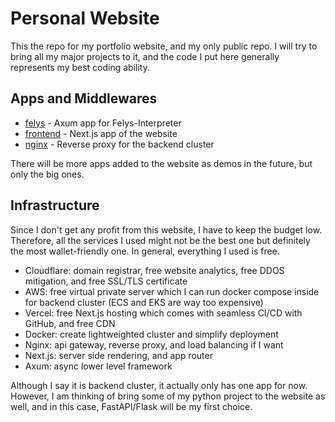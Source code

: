 # Personal Website

This the repo for my portfolio website, and my only public repo. I will try to bring all my major projects to it, and the code I put here generally represents my best coding ability.

## Apps and Middlewares
- [felys](/felys/) - Axum app for Felys-Interpreter
- [frontend](/frontend/) - Next.js app of the website
- [nginx](/nginx/) - Reverse proxy for the backend cluster

There will be more apps added to the website as demos in the future, but only the big ones.

## Infrastructure
Since I don't get any profit from this website, I have to keep the budget low. Therefore, all the services I used might not be the best one but definitely the most wallet-friendly one. In general, everything I used is free.

- Cloudflare: domain registrar, free website analytics, free DDOS mitigation, and free SSL/TLS certificate
- AWS: free virtual private server which I can run docker compose inside for backend cluster (ECS and EKS are way too expensive)
- Vercel: free Next.js hosting which comes with seamless CI/CD with GitHub, and free CDN 
- Docker: create lightweighted cluster and simplify deployment
- Nginx: api gateway, reverse proxy, and load balancing if I want
- Next.js: server side rendering, and app router
- Axum: async lower level framework

Although I say it is backend cluster, it actually only has one app for now. However, I am thinking of bring some of my python project to the website as well, and in this case, FastAPI/Flask will be my first choice. 
